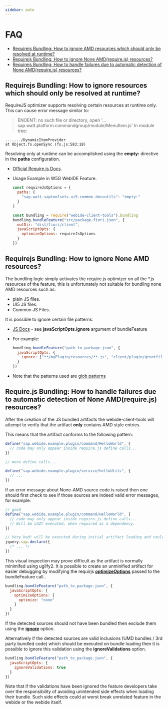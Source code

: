 ```yaml
---
sidebar: auto
---
```


# FAQ

- [Requirejs Bundling: How to ignore AMD resources which should only be resolved at runtime?](#RUNTIME_RESOURCES)
- [Requirejs Bundling: How to ignore None AMD(require.js) resources?](#IGNORE_JS)
- [Requirejs Bundling: How to handle failures due to automatic detection of None AMD(require.js) resources?](#VALIDATE_AMD)

## Requirejs Bundling: How to ignore resources which should only be resolved at runtime?

RequireJS optimizer supports resolving certain resources at runtime only.
This can cause error message similar to:

> ENOENT: no such file or directory, open '...
> sap.watt.platform.commandgroup/module/MenuItem.js'
> In module tree:

    ......./DynamicItemProvider
    at Object.fs.openSync (fs.js:583:18)

Resolving only at runtime can be accomplished using the **empty:** directive in the **paths** configuration.

- [Official Require.js Docs](http://requirejs.org/docs/optimization.html#empty).
- Usage Example in W5G WebIDE Feature.

  ```javascript
  const requireJsOptions = {
    paths: {
      "sap.watt.saptoolsets.ui5.common.docuutils": "empty:"
    }
  }

  const bundling = require("webide-client-tools").bundling
  bundling.bundleFeature("src/package-fiori.json", {
    outDir: "dist/fiori/client",
    javaScriptOpts: {
      optimizeOptions: requireJsOptions
    }
  })
  ```

## Requirejs Bundling: How to ignore None AMD resources?

The bundling logic simply activates the require.js optimizer on all the \*.js resources of the feature,
this is unfortunately not suitable for bundling none AMD resources such as:

- plain JS files.
- UI5 JS files.
- Common JS Files.

It is possible to ignore certain file patterns:

- [JS Docs](http://sap.github.io/webide-client-tools/web/html_docs/interfaces/_api_d_.bundlingapi.html) -
  see **javaScriptOpts.ignore** argument of bundleFeature

- For example:

  ```javascript
  bundling.bundleFeature("path_to_package.json", {
    javaScriptOpts: {
      ignore: ["**/myPlugin/resources/**.js", "client/plugin/gruntfile.js"]
    }
  })
  ```

- Note that the patterns used are [glob patterns](https://github.com/isaacs/node-glob#glob-primer)

## Require.js Bundling: How to handle failures due to automatic detection of None AMD(require.js) resources?

After the creation of the JS bundled artifacts the webide-client-tools will attempt to verify
that the artifact **only** contains AMD style entries.

This means that the artifact conforms to the following pattern:

```javascript
define("sap.webide.example.plugin/command/HelloWorld", {
  // code may only appear inside require.js define calls...
})

// more define calls...

define("sap.webide.example.plugin/service/helloUtils", {
  // ...
})
```

If an error message about None-AMD source code is raised then one should first check to see if those sources
are indeed valid error messages, for example:

```javascript
// good
define("sap.webide.example.plugin/command/HelloWorld", {
  // code may only appear inside require.js define calls...
  // Will be LAZY executed, when required as a dependency.
})

// Very bad! will be executed during initial artifact loading and could cause unexpected side effects.
jquery.sap.declare({
  /* ... */
})
```

This visual inspection may prove difficult as the artifact is normally minimifed using ugilfy2.
It is possible to create an unminified artifact for easier debugging by modifying the requirjs
[**optimizeOptions**](https://github.com/requirejs/r.js/blob/master/build/example.build.js) passed to the bundleFeature call..

```javascript
bundling.bundleFeature("path_to_package.json", {
  javaScriptOpts: {
    optimizeOptions: {
      optimize: "none"
    }
  }
})
```

If the detected sources should not have been bundled then exclude them using the
[**ignore**](https://github.com/SAP/webide-client-tools/blob/master/FAQ.md#IGNORE_JS) option.

Alternatively if the detected sources are valid inclusions (UMD bundles / 3rd party bundled code)
which should be executed on bundle loading then it is possible to ignore this validation
using the **ignoreValidations** option.

```javascript
bundling.bundleFeature("path_to_package.json", {
  javaScriptOpts: {
    ignoreValidations: true
  }
})
```

Note that if the validations have been ignored the feature developers take over the responsibility of avoiding
unintended side effects when loading their bundle. Such side effects could at worst break unrelated feature in the webide
or the webide itself.
